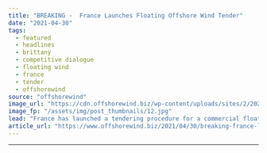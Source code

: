 ```yaml
---
title: "BREAKING -  France Launches Floating Offshore Wind Tender"
date: "2021-04-30"
tags: 
  - featured
  - headlines
  - brittany
  - competitive dialogue
  - floating wind
  - france
  - tender
  - offshorewind
source: "offshorewind"
image_url: "https://cdn.offshorewind.biz/wp-content/uploads/sites/2/2021/04/30144503/Hywind-Scotland-worlds-first-floating-offshore-wind-farm.-Source-Equinor.jpg"
image_fp: "/assets/img/post_thumbnails/12.jpg"
lead: "France has launched a tendering procedure for a commercial floating offshore wind project off"
article_url: "https://www.offshorewind.biz/2021/04/30/breaking-france-launches-floating-offshore-wind-tender/"
---
```


---
